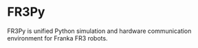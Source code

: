 # FR3Py
FR3Py is unified Python simulation and hardware communication environment for Franka FR3 robots.
